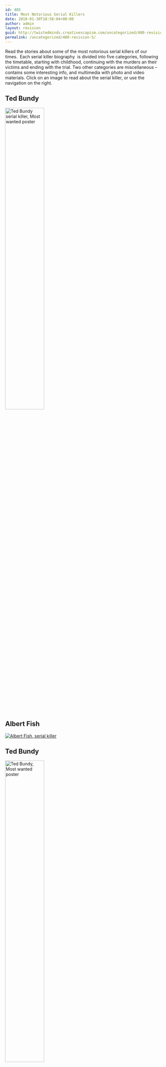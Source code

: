 ```yaml
---
id: 485
title: Most Notorious Serial Killers
date: 2010-01-30T18:58:04+00:00
author: admin
layout: revision
guid: http://twistedminds.creativescapism.com/uncategorized/480-revision-5/
permalink: /uncategorized/480-revision-5/
---
```

<p class="dropcap-first">
  Read the stories about some of the most notorious serial killers of our times.  Each serial killer biography  is divided into five categories, following the timetable, starting with childhood, continuing with the murders an their victims and ending with the trial. Two other categories are miscellaneous &#8211; contains some interesting info, and multimedia with photo and video materials. Click on an image to read about the serial killer, or use the navigation on the right.
</p>

<div class="left">
  <h2>
    Ted Bundy
  </h2>
  
  <p>
    <a href="/ted-bundy/" title="ted bundy's childhood"><img src="img/tedbundy/bundywanted.jpg" alt="Ted Bundy serial killer, Most wanted poster" title="Ted Bundy photo" width="50%" /></a>
  </p>
  
  <h2>
    Albert Fish
  </h2>
  
  <p>
    <a href="/albert-fish/" title="albert fish's childhood"><img src="img/fish2.jpg" alt="Albert Fish, serial killer" title="Albert Fish photo" /></a>
  </p>
  
  <h2>
    Ted Bundy
  </h2>
  
  <p>
    <a href="/ted-bundy/" title="ted bundy's childhood"><img src="img/tedbundy/bundywanted.jpg" alt="Ted Bundy, Most wanted poster" title="Ted Bundy photo" width="50%" /></a>
  </p>